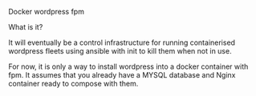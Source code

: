 Docker wordpress fpm

What is it?

It will eventually be a control infrastructure for running containerised wordpress fleets using ansible with init to kill them when not in use.

For now, it is only a way to install wordpress into a docker container with fpm. It assumes that you already have a MYSQL database and Nginx container ready to compose with them.
